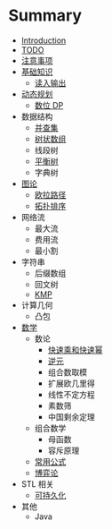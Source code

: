 # Summary

* [Introduction](README.md)
* [TODO](todo.md)
* [注意事项](zhu-yi-shi-xiang.md)
* [基础知识](ji-chu-zhi-shi.md)
  * [读入输出](du-ru-shu-chu.md)
* [动态规划](dong-tai-gui-hua.md)
  * [数位 DP](dong-tai-gui-hua/shu-wei-dp.md)
* 数据结构
  * [并查集](bing-cha-ji.md)
  * [树状数组](shu-zhuang-shu-zu.md)
  * 线段树
  * [平衡树](ping-heng-shu.md)
  * 字典树
* [图论](tu-lun.md)
  * [欧拉路径](tu-lun/ou-la-lu-jing.md)
  * [拓扑排序](tu-lun/tuo-pu-pai-xu.md)
* 网络流
  * 最大流
  * 费用流
  * 最小割
* 字符串
  * 后缀数组
  * 回文树
  * [KMP](kmp.md)
* 计算几何
  * 凸包
* [数学](shu-xue.md)
  * 数论
    * [快速乘和快速幂](kuai-su-cheng-he-kuai-su-mi.md)
    * [逆元](ni-yuan.md)
    * 组合数取模
    * 扩展欧几里得
    * 线性不定方程
    * 素数筛
    * 中国剩余定理
  * 组合数学
    * 母函数
    * 容斥原理
  * [常用公式](shu-xue/chang-yong-gong-shi.md)
  * [博弈论](shu-xue/bo-yi-lun.md)
* STL 相关
  * [可持久化](ke-chi-jiu-hua.md)
* 其他
  * Java

